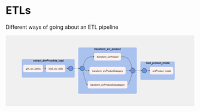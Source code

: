 # ETLs
Different ways of going about an ETL pipeline

<p align="center">
<img src="MSS_AirflowDAG_PSQL/airflow_etl.png">
</p>
